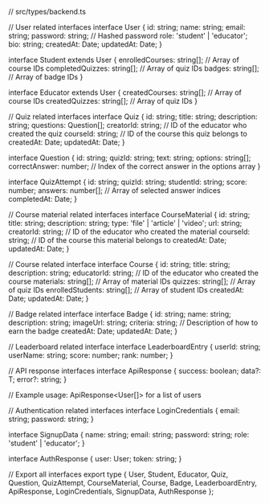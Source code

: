 // src/types/backend.ts

// User related interfaces
interface User {
id: string;
name: string;
email: string;
password: string; // Hashed password
role: 'student' | 'educator';
bio: string;
createdAt: Date;
updatedAt: Date;
}

interface Student extends User {
enrolledCourses: string[]; // Array of course IDs
completedQuizzes: string[]; // Array of quiz IDs
badges: string[]; // Array of badge IDs
}

interface Educator extends User {
createdCourses: string[]; // Array of course IDs
createdQuizzes: string[]; // Array of quiz IDs
}

// Quiz related interfaces
interface Quiz {
id: string;
title: string;
description: string;
questions: Question[];
creatorId: string; // ID of the educator who created the quiz
courseId: string; // ID of the course this quiz belongs to
createdAt: Date;
updatedAt: Date;
}

interface Question {
id: string;
quizId: string;
text: string;
options: string[];
correctAnswer: number; // Index of the correct answer in the options array
}

interface QuizAttempt {
id: string;
quizId: string;
studentId: string;
score: number;
answers: number[]; // Array of selected answer indices
completedAt: Date;
}

// Course material related interfaces
interface CourseMaterial {
id: string;
title: string;
description: string;
type: 'file' | 'article' | 'video';
url: string;
creatorId: string; // ID of the educator who created the material
courseId: string; // ID of the course this material belongs to
createdAt: Date;
updatedAt: Date;
}

// Course related interface
interface Course {
id: string;
title: string;
description: string;
educatorId: string; // ID of the educator who created the course
materials: string[]; // Array of material IDs
quizzes: string[]; // Array of quiz IDs
enrolledStudents: string[]; // Array of student IDs
createdAt: Date;
updatedAt: Date;
}

// Badge related interface
interface Badge {
id: string;
name: string;
description: string;
imageUrl: string;
criteria: string; // Description of how to earn the badge
createdAt: Date;
updatedAt: Date;
}

// Leaderboard related interface
interface LeaderboardEntry {
userId: string;
userName: string;
score: number;
rank: number;
}

// API response interfaces
interface ApiResponse<T> {
success: boolean;
data?: T;
error?: string;
}

// Example usage: ApiResponse<User[]> for a list of users

// Authentication related interfaces
interface LoginCredentials {
email: string;
password: string;
}

interface SignupData {
name: string;
email: string;
password: string;
role: 'student' | 'educator';
}

interface AuthResponse {
user: User;
token: string;
}

// Export all interfaces
export type {
User,
Student,
Educator,
Quiz,
Question,
QuizAttempt,
CourseMaterial,
Course,
Badge,
LeaderboardEntry,
ApiResponse,
LoginCredentials,
SignupData,
AuthResponse
};
